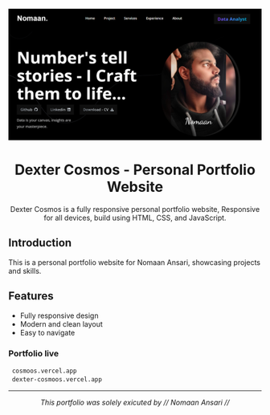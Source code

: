 <div align="center">

  <br />
    <img src="assets/images/Desktop.png" alt="Dexter Cosmos Portfolio" width="600"/>
  <br />

  <h1 align="center">Dexter Cosmos - Personal Portfolio Website</h1>

  Dexter Cosmos is a fully responsive personal portfolio website, Responsive for all devices, build using HTML, CSS, and JavaScript.

</div>

## Introduction

This is a personal portfolio website for Nomaan Ansari, showcasing projects and skills.

## Features

- Fully responsive design
- Modern and clean layout
- Easy to navigate

### Portfolio live

```sh
 cosmoos.vercel.app
 dexter-cosmoos.vercel.app
```

---

<p align="center">
  <i> This portfolio was solely exicuted by // Nomaan Ansari // </i>
</p>